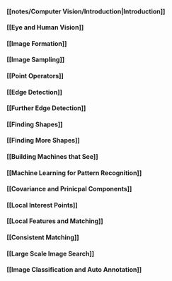 #### [[notes/Computer Vision/Introduction|Introduction]]

#### [[Eye and Human Vision]]

#### [[Image Formation]]

#### [[Image Sampling]]

#### [[Point Operators]]

#### [[Edge Detection]]

#### [[Further Edge Detection]]

#### [[Finding Shapes]]

#### [[Finding More Shapes]]

#### [[Building Machines that See]]

#### [[Machine Learning for Pattern Recognition]]

#### [[Covariance and Prinicpal Components]]

#### [[Local Interest Points]]

#### [[Local Features and Matching]]

#### [[Consistent Matching]]

#### [[Large Scale Image Search]]

#### [[Image Classification and Auto Annotation]]